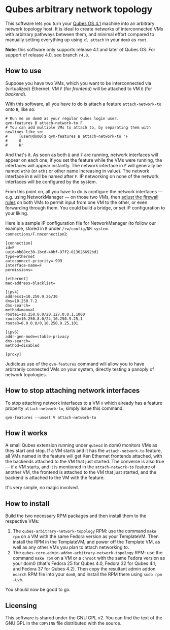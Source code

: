 # Qubes arbitrary network topology

This software lets you turn your [Qubes OS 4.1](https://www.qubes-os.org/) machine into
an arbitrary network topology host.  It is ideal to create networks of interconnected VMs with arbitrary pathways between them, and minimal effort compared to manually setting everything up using `xl attach` in your `dom0` as `root`.

**Note**: this software only supports release 4.1 and later of Qubes OS.  For support of release 4.0, see branch `r4.0`.

## How to use

Suppose you have two VMs, which you want to be interconnected via (virtualized) Ethernet.  VM `F` (for *frontend*) will be attached to VM `B` (for *backend*).

With this software, all you have to do is attach a feature `attach-network-to` onto `B`, like so:

```
# Run me on dom0 as your regular Qubes login user.
qvm-features B attach-network-to F
# You can add multiple VMs to attach to, by separating them with newlines like so:
#     [user@dom0]$ qvm-features B attach-network-to 'F
#     G
#     H'
```

And that's it.  As soon as both `B` and `F` are running, network interfaces will appear on each one; if you set the feature while the VMs were running, the interfaces will appear instantly.  The network interface in `F` will generally be named `eth0` (or `eth1` or other name increasing in value).  The network interface in `B` will be named after `F`.  IP networking on none of the network interfaces will be configured by the system.

From this point on, all you have to do is configure the network interfaces — e.g. using NetworkManager — on those two VMs, then [adjust the firewall rules](https://www.qubes-os.org/doc/firewall/) on both VMs to permit input from one VM to the other, or even forwarding through them.  You could build a bridge, or set IP configuration to your liking.

Here is a sample IP configuration file for NetworkManager (to follow our example, stored in `B` under `/rw/config/NM-system-connections/F.nmconnection`):

```
[connection]
id=F
uuid=bb88cc30-1bcd-40bf-97f2-013626692bd1
type=ethernet
autoconnect-priority=-999
interface-name=F
permissions=

[ethernet]
mac-address-blacklist=

[ipv4]
address1=10.250.9.26/30
dns=10.250.7.2
dns-search=
method=manual
route1=10.250.0.0/20,127.0.0.1,1000
route2=10.250.8.0/24,10.250.9.25,1
route3=0.0.0.0/0,10.250.9.25,101

[ipv6]
addr-gen-mode=stable-privacy
dns-search=
method=disabled

[proxy]
```

Judicious use of the `qvm-features` command will allow you to have arbitrarily connected VMs on your system, directly testing a panoply of network topologies.

## How to stop attaching network interfaces

To stop attaching network interfaces to a VM `V` which already has a feature property `attach-network-to`, simply issue this command:

```
qvm-features --unset V attach-network-to
```

## How it works

A small Qubes extension running under `qubesd` in dom0 monitors VMs as they start and stop.  If a VM starts and it has the `attach-network-to` feature, all VMs named in the feature will get Xen Ethernet frontends attached, with the backends attached to the VM that just started.  The converse is also true — if a VM starts, and it is mentioned in the `attach-network-to` feature of another VM, the frontend is attached to the VM that just started, and the backend is attached to the VM with the feature.

It's very simple, no magic involved.

## How to install

Build the two necessary RPM packages and then install them to the respective VMs:

1. The `qubes-arbitrary-network-topology` RPM: use the command `make rpm` on a VM with the same Fedora version as your TemplateVM.  Then install the RPM in the TemplateVM, and power off the Template VM, as well as any other VMs you plan to attach networking to.
2. The `qubes-core-admin-addon-arbitrary-network-topology` RPM: use the command `make rpm` on a VM or a `chroot` with the same Fedora version as your dom0 (that's Fedora 25 for Qubes 4.0, Fedora 32 for Qubes 4.1, and Fedora 37 for Qubes 4.2).  Then copy the resultant admin addon `noarch` RPM file into your `dom0`, and install the RPM there using `sudo rpm -Uvh`.

You should now be good to go.

## Licensing

This software is shared under the GNU GPL v2.  You can find the text of the GNU GPL in the `COPYING` file distributed with the source.
